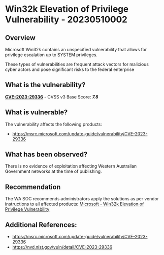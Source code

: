 # Win32k Elevation of Privilege Vulnerability - 20230510002

## Overview
Microsoft Win32k contains an unspecified vulnerability that allows for privilege escalation up to SYSTEM privileges. 

These types of vulnerabilities are frequent attack vectors for malicious cyber actors and pose significant risks to the federal enterprise

## What is the vulnerability?
[**CVE-2023-29336**](https://cve.mitre.org/cgi-bin/cvename.cgi?name=CVE-2023-29336) - CVSS v3 Base Score: ***7.8***

## What is vulnerable? 
The vulnerability affects the following products:
* https://msrc.microsoft.com/update-guide/vulnerability/CVE-2023-29336

## What has been observed?
There is no evidence of exploitation affecting Western Australian Government networks at the time of publishing.

## Recommendation
The WA SOC recommends administrators apply the solutions as per vendor instructions to all affected products: [Microsoft -  Win32k Elevation of Privilege Vulnerability](https://msrc.microsoft.com/update-guide/vulnerability/CVE-2023-29336)

## Additional References:
* https://msrc.microsoft.com/update-guide/vulnerability/CVE-2023-29336
* https://nvd.nist.gov/vuln/detail/CVE-2023-29336

